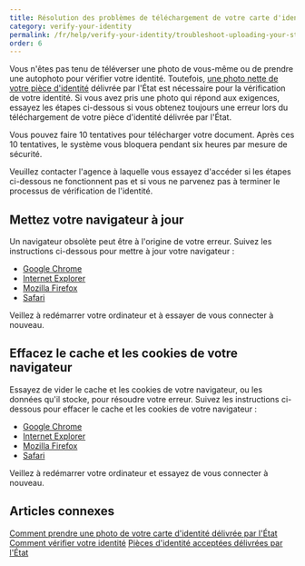 ```yaml
---
title: Résolution des problèmes de téléchargement de votre carte d'identité nationale
category: verify-your-identity
permalink: /fr/help/verify-your-identity/troubleshoot-uploading-your-state-issued-id/
order: 6
---
```

Vous n'êtes pas tenu de téléverser une photo de vous-même ou de prendre une autophoto pour vérifier votre identité. Toutefois, [une photo nette de votre pièce d'identité](https://login.gov/fr/help/verify-your-identity/how-to-add-images-of-your-state-issued-id/) délivrée par l'État est nécessaire pour la vérification de votre identité. Si vous avez pris une photo qui répond aux exigences, essayez les étapes ci-dessous si vous obtenez toujours une erreur lors du téléchargement de votre pièce d'identité délivrée par l'État.

Vous pouvez faire 10 tentatives pour télécharger votre document. Après ces 10 tentatives, le système vous bloquera pendant six heures par mesure de sécurité.

Veuillez contacter l'agence à laquelle vous essayez d'accéder si les étapes ci-dessous ne fonctionnent pas et si vous ne parvenez pas à terminer le processus de vérification de l'identité.

## Mettez votre navigateur à jour

Un navigateur obsolète peut être à l'origine de votre erreur. Suivez les instructions ci-dessous pour mettre à jour votre navigateur :

* [Google Chrome](https://support.google.com/chrome/answer/95414?co=GENIE.Platform%3DDesktop&hl=fr-CA)
* [Internet Explorer](https://support.microsoft.com/fr-fr/help/17621/internet-explorer-downloads)
* [Mozilla Firefox](https://support.mozilla.org/fr/kb/mettre-jour-firefox-derniere-version?redirectslug=update-firefox-latest-version)
* [Safari](https://support.apple.com/fr-ca/HT204416)

Veillez à redémarrer votre ordinateur et à essayer de vous connecter à nouveau.

## Effacez le cache et les cookies de votre navigateur

Essayez de vider le cache et les cookies de votre navigateur, ou les données qu'il stocke, pour résoudre votre erreur. Suivez les instructions ci-dessous pour effacer le cache et les cookies de votre navigateur :

* [Google Chrome](https://support.google.com/accounts/answer/32050?co=GENIE.Platform%3DDesktop&hl=fr)
* [Internet Explorer](https://support.microsoft.com/fr-fr/topic/comment-faire-pour-supprimer-des-fichiers-cookie-dans-internet-explorer-bca9446f-d873-78de-77ba-d42645fa52fc)
* [Mozilla Firefox](https://support.mozilla.org/fr/kb/comment-vider-le-cache-de-firefox)
* [Safari](https://support.apple.com/fr-ca/HT201265)

Veillez à redémarrer votre ordinateur et essayez de vous connecter à nouveau.

## Articles connexes

[Comment prendre une photo de votre carte d'identité délivrée par l'État](https://login.gov/fr/help/verify-your-identity/how-to-add-images-of-your-state-issued-id/)
[Comment vérifier votre identité](https://login.gov/fr/help/verify-your-identity/how-to-verify-your-identity/)
[Pièces d'identité acceptées délivrées par l'État](https://login.gov/fr/help/verify-your-identity/accepted-state-issued-identification/)